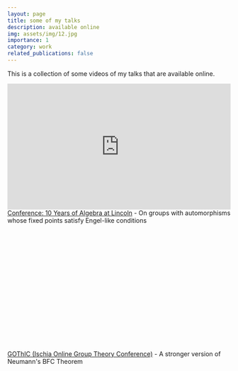 ```yaml
---
layout: page
title: some of my talks
description: available online
img: assets/img/12.jpg
importance: 1
category: work
related_publications: false
---
```


This is a collection of some videos of my talks that are available online. <i class="fa-solid fa-file-video">‌</i>

<div style="max-width:1024px">
  <div style="position:relative;height:0;padding-bottom:56.25%">
      <iframe width="560" height="315" src="https://www.youtube.com/embed/xf-S35NIJz0?si=_37A2e3bZ6ZejJpz" title="YouTube video player" style="position:absolute;left:0;top:0;width:100%;height:100%" frameborder="0" scrolling="no" allowfullscreen>
      </iframe>
  </div>
</div>
<div class="caption">
    <a href="https://ysantosrego.github.io/files/EK-Algebra10/index.html">Conference: 10 Years of Algebra at Lincoln</a> - On groups with automorphisms whose fixed points satisfy Engel-like conditions 
</div>

<div style="max-width:1024px">
    <div style="position:relative;height:0;padding-bottom:56.25%">
      <iframe width="560" height="315" src="" title="myvideo in Gothic" style="position:absolute;left:0;top:0;width:100%;height:100%" frameborder="0" scrolling="no" allowfullscreen>
      </iframe>
   </div>
</div>
<div class="caption">
    <a href="https://sites.google.com/unisa.it/e-igt2020/home?authuser=0">GOThIC (Ischia Online Group Theory Conference)</a> - A stronger version of Neumann's BFC Theorem
</div>


